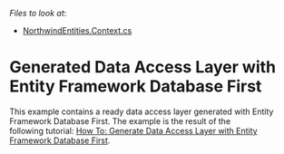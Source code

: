<!-- default file list -->
*Files to look at*:

* [NorthwindEntities.Context.cs](./CS/DevExpressWalkthrough/NorthwindEntities.Context.cs)
<!-- default file list end -->
# Generated Data Access Layer with Entity Framework Database First


<p>This example contains a ready data access layer generated with Entity Framework Database First. The example is the result of the following tutorial: <a href="https://documentation.devexpress.com/#WPF/CustomDocument115149">How To: Generate Data Access Layer with Entity Framework Database First</a>.</p>

<br/>


